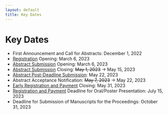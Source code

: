 ```yaml
---
layout: default
title: Key Dates
---
```


# Key Dates

* First Announcement and Call for Abstracts: December 1, 2022
* [Registration](registration.html) Opening: March 6, 2023
* [Abstract Submission](abstracts.html) Opening: March 6, 2023
* [Abstract Submission](abstracts.html) Closing: ~~May 1, 2023~~ -> May 15, 2023
* [Abstract Post-Deadline Submission](abstracts.html): May 22, 2023
* Abstract Acceptance Notification: ~~May 7, 2023~~ -> May 22, 2023
* [Early Registration and Payment](registration.html) Closing: May 31, 2023
* [Registration and Payment](registration.html) Deadline for Oral/Poster Presentation: July 15, 2023
* Deadline for Submission of Manuscripts for the Proceedings: October 31, 2023
